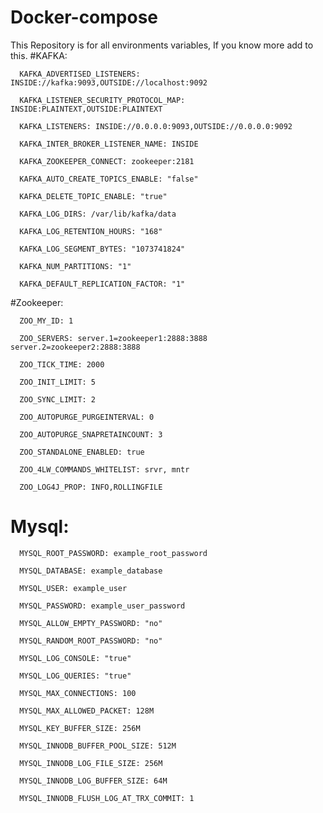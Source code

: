 # Docker-compose
This Repository is for all environments variables, If you know more add to this.
#KAFKA:

      KAFKA_ADVERTISED_LISTENERS: INSIDE://kafka:9093,OUTSIDE://localhost:9092
      
      KAFKA_LISTENER_SECURITY_PROTOCOL_MAP: INSIDE:PLAINTEXT,OUTSIDE:PLAINTEXT
      
      KAFKA_LISTENERS: INSIDE://0.0.0.0:9093,OUTSIDE://0.0.0.0:9092
      
      KAFKA_INTER_BROKER_LISTENER_NAME: INSIDE
      
      KAFKA_ZOOKEEPER_CONNECT: zookeeper:2181
      
      KAFKA_AUTO_CREATE_TOPICS_ENABLE: "false"
      
      KAFKA_DELETE_TOPIC_ENABLE: "true"
      
      KAFKA_LOG_DIRS: /var/lib/kafka/data
      
      KAFKA_LOG_RETENTION_HOURS: "168"
      
      KAFKA_LOG_SEGMENT_BYTES: "1073741824"
      
      KAFKA_NUM_PARTITIONS: "1"
      
      KAFKA_DEFAULT_REPLICATION_FACTOR: "1"



#Zookeeper:

      ZOO_MY_ID: 1

      ZOO_SERVERS: server.1=zookeeper1:2888:3888 server.2=zookeeper2:2888:3888
      
      ZOO_TICK_TIME: 2000
      
      ZOO_INIT_LIMIT: 5
      
      ZOO_SYNC_LIMIT: 2
      
      ZOO_AUTOPURGE_PURGEINTERVAL: 0
      
      ZOO_AUTOPURGE_SNAPRETAINCOUNT: 3
      
      ZOO_STANDALONE_ENABLED: true
      
      ZOO_4LW_COMMANDS_WHITELIST: srvr, mntr
      
      ZOO_LOG4J_PROP: INFO,ROLLINGFILE

# Mysql:

      MYSQL_ROOT_PASSWORD: example_root_password

      MYSQL_DATABASE: example_database
      
      MYSQL_USER: example_user
      
      MYSQL_PASSWORD: example_user_password
      
      MYSQL_ALLOW_EMPTY_PASSWORD: "no"
      
      MYSQL_RANDOM_ROOT_PASSWORD: "no"
      
      MYSQL_LOG_CONSOLE: "true"
      
      MYSQL_LOG_QUERIES: "true"
      
      MYSQL_MAX_CONNECTIONS: 100
      
      MYSQL_MAX_ALLOWED_PACKET: 128M
      
      MYSQL_KEY_BUFFER_SIZE: 256M
      
      MYSQL_INNODB_BUFFER_POOL_SIZE: 512M
      
      MYSQL_INNODB_LOG_FILE_SIZE: 256M
      
      MYSQL_INNODB_LOG_BUFFER_SIZE: 64M
      
      MYSQL_INNODB_FLUSH_LOG_AT_TRX_COMMIT: 1

      
